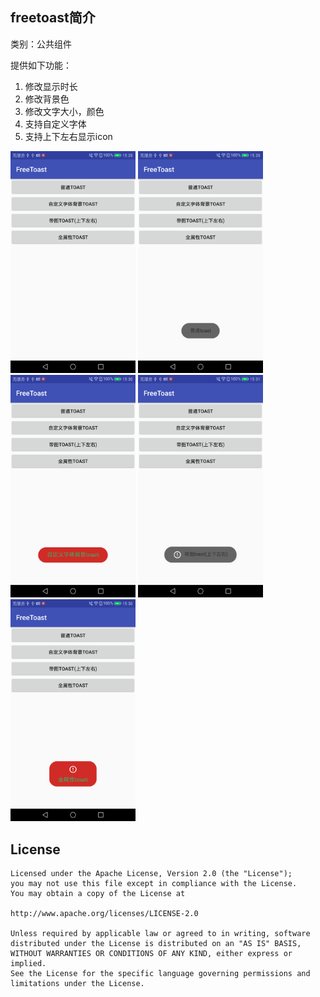 ## freetoast简介
类别：公共组件  

提供如下功能：
1.  修改显示时长 
2.  修改背景色  
3.  修改文字大小，颜色  
4.  支持自定义字体  
5.  支持上下左右显示icon  


<img src="https://github.com/zhujian1989/freetoast/blob/master/screenshot/1.png" width="200"> <img src="https://github.com/zhujian1989/freetoast/blob/master/screenshot/2.png" width="200"> <img src="https://github.com/zhujian1989/freetoast/blob/master/screenshot/3.png" width="200">
<img src="https://github.com/zhujian1989/freetoast/blob/master/screenshot/4.png" width="200"><img src="https://github.com/zhujian1989/freetoast/blob/master/screenshot/5.png" width="200">


## License

    Licensed under the Apache License, Version 2.0 (the "License");
    you may not use this file except in compliance with the License.
    You may obtain a copy of the License at

    http://www.apache.org/licenses/LICENSE-2.0

    Unless required by applicable law or agreed to in writing, software
    distributed under the License is distributed on an "AS IS" BASIS,
    WITHOUT WARRANTIES OR CONDITIONS OF ANY KIND, either express or implied.
    See the License for the specific language governing permissions and
    limitations under the License.





